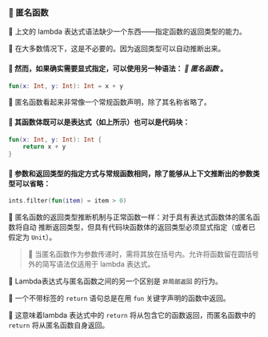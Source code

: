 
### 🌟 匿名函数

🐳 上文的 lambda 表达式语法缺少一个东西——指定函数的返回类型的能力。

🦋 在大多数情况下，这是不必要的。因为返回类型可以自动推断出来。

#### 🐘 然而，如果确实需要显式指定，可以使用另一种语法： *🌈 匿名函数* 。

```kotlin
fun(x: Int, y: Int): Int = x + y
```

🐠 匿名函数看起来非常像一个常规函数声明，除了其名称省略了。

#### 🦜 其函数体既可以是表达式（如上所示）也可以是代码块：

```kotlin
fun(x: Int, y: Int): Int {
    return x + y
}
```

#### 🦄 参数和返回类型的指定方式与常规函数相同，除了能够从上下文推断出的参数类型可以省略：

```kotlin
ints.filter(fun(item) = item > 0)
```

🦁 匿名函数的返回类型推断机制与正常函数一样：对于具有表达式函数体的匿名函数将自动
推断返回类型，但具有代码块函数体的返回类型必须显式指定（或者已假定为 `Unit`）。

> 🌴 当匿名函数作为参数传递时，需将其放在括号内。允许将函数留在圆括号外的简写语法仅适用于 lambda 表达式。

🦉 Lambda表达式与匿名函数之间的另一个区别是 `非局部返回` 的行为。

🐢 一个不带标签的 `return` 语句总是在用 `fun` 关键字声明的函数中返回。

🦚 这意味着lambda 表达式中的 `return` 将从包含它的函数返回，而匿名函数中的 `return` 将从匿名函数自身返回。
